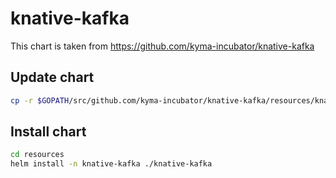 # knative-kafka

This chart is taken from <https://github.com/kyma-incubator/knative-kafka>

## Update chart

```bash
cp -r $GOPATH/src/github.com/kyma-incubator/knative-kafka/resources/knative-kafka/ $GOPATH/src/github.com/kyma-project/kyma/resources/knative-kafka
```

## Install chart

```bash
cd resources
helm install -n knative-kafka ./knative-kafka
